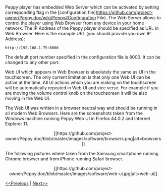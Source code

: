 Peppy player has embedded Web Server which can be activated by setting corresponding flag in the [configuration file](https://github.com/project-owner/Peppy.doc/wiki/Peppy#Configuration File). The Web Server allows to control the player using Web Browser from any device in your home network. The IP Address of the Peppy player should be specified as URL in Web Browser. Here is the example URL (you should provide you own IP Address):
```
http://192.168.1.75:8000
```
The default port number specified in the configuration file is 8000. It can be changed to any other port.

Web UI which appears in Web Browser is absolutely the same as UI in the touchscreen. The only current limitation is that only one Web UI can be active at the time. All UI actions which you are making on the touchscreen will be automatically repeated in Web UI and vice verse. For example if you are moving the volume control knob on the touchscreen it will be also moving in the Web UI.

The Web UI was written in a browser neutral way and should be running in all modern Web Browsers. Here are the screenshots taken from the Windows machine running Peppy Web UI in Firefox 44.0.2 and Internet Explorer 11.
<p align="center">
[[https://github.com/project-owner/Peppy.doc/blob/master/images/software/browsers.png|alt=browsers]]
</p>
The following pictures where taken from the Samsung smartphone running Chrome browser and from iPhone running Safari browser.
<p align="center">
[[https://github.com/project-owner/Peppy.doc/blob/master/images/software/web-ui.jpg|alt=web-ui]]
</p>

[<<Previous](https://github.com/project-owner/Peppy.doc/wiki/Screensaver) | [Next>>](https://github.com/project-owner/Peppy.doc/wiki/Resolution)